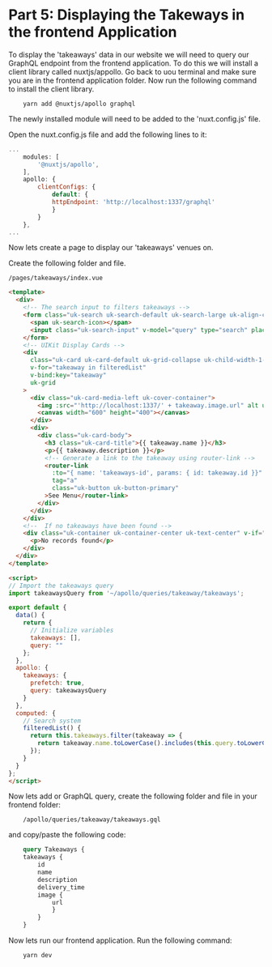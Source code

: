 # Part 5: Displaying the Takeways in the frontend Application

To display the 'takeaways' data in our website we will need to query our GraphQL endpoint from the frontend application. To do this we will install a client library called nuxtjs/appollo. Go back to uou terminal and make sure you are in the frontend application folder. Now run the following command to install the client library.

```
    yarn add @nuxtjs/apollo graphql
```

The newly installed module will need to be added to the 'nuxt.config.js' file.

Open the nuxt.config.js file and add the following lines to it:

```js
...
    modules: [  
        '@nuxtjs/apollo',
    ],
    apollo: {  
        clientConfigs: {
            default: {
            httpEndpoint: 'http://localhost:1337/graphql'
            }
        }
    },
...
```
Now lets create a page to display our 'takeaways' venues on.

Create the following folder and file.
    
    /pages/takeaways/index.vue


```html
<template>
  <div>
    <!-- The search input to filters takeaways -->
    <form class="uk-search uk-search-default uk-search-large uk-align-center uk-margin">
      <span uk-search-icon></span>
      <input class="uk-search-input" v-model="query" type="search" placeholder="Search..." />
    </form>
    <!-- UIKit Display Cards -->
    <div
      class="uk-card uk-card-default uk-grid-collapse uk-child-width-1-2@m uk-margin"
      v-for="takeaway in filteredList"
      v-bind:key="takeaway"
      uk-grid
    >
      <div class="uk-card-media-left uk-cover-container">
        <img :src="'http://localhost:1337/' + takeaway.image.url" alt uk-cover />
        <canvas width="600" height="400"></canvas>
      </div>
      <div>
        <div class="uk-card-body">
          <h3 class="uk-card-title">{{ takeaway.name }}</h3>
          <p>{{ takeaway.description }}</p>
          <!-- Generate a link to the takeaway using router-link -->
          <router-link
            :to="{ name: 'takeaways-id', params: { id: takeaway.id }}"
            tag="a"
            class="uk-button uk-button-primary"
          >See Menu</router-link>
        </div>
      </div>
    </div>
    <!--  If no takeaways have been found -->
    <div class="uk-container uk-container-center uk-text-center" v-if="filteredList.length == 0">
      <p>No records found</p>
    </div>
  </div>
</template>

<script>
// Import the takeaways query
import takeawaysQuery from '~/apollo/queries/takeaway/takeaways';

export default {
  data() {
    return {
      // Initialize variables
      takeaways: [],
      query: ""
    };
  },
  apollo: {
    takeaways: {
      prefetch: true,
      query: takeawaysQuery
    }
  },
  computed: {
    // Search system
    filteredList() {
      return this.takeaways.filter(takeaway => {
        return takeaway.name.toLowerCase().includes(this.query.toLowerCase());
      });
    }
  }
};
</script>
```

Now lets add or GraphQL query, create the following folder and file in your frontend folder:

```
    /apollo/queries/takeaway/takeaways.gql
```

and copy/paste the following code:

```graphql
    query Takeaways {  
    takeaways {
        id
        name
        description
        delivery_time
        image {
            url
            }
        }
    }
```

Now lets run our frontend application. Run the following command:

```
    yarn dev
```